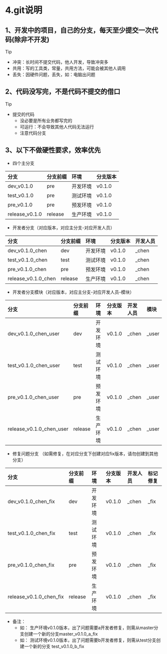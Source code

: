 <!--
 * @version: v0.0.1
 * @Author: hailong.chen
 * @Date: 2019-12-26 11:36:12
 * @LastEditors  : hailong.chen
 * @LastEditTime : 2019-12-26 12:47:48
 * @Descripttion: 
 -->
# 4.git说明


## 1、开发中的项目，自己的分支，每天至少提交一次代码(除非不开发)
> [!TIP]
* 冲突：长时间不提交代码，他人开发，导致冲突多
* 共用：写的工具类，常量，共用方法，可能会被其他人调用
* 丢失：因硬件问题，丢失，如：电脑出问题

## 2、代码没写完，不是代码不提交的借口
> [!TIP]
* 提交的代码
    * 没必要是所有业务都写完的
    * 可运行：不会导致其他人代码无法运行
    * 注意代码分支

## 3、以下不做硬性要求，效率优先

* 四个主分支

| 分支 | 分支前缀 | 环境 | 分支版本 |
| :--- | :--- | :--- | :--- |
| dev_v0.1.0 | pre | 开发环境 | v0.1.0 |
| test_v0.1.0 | pre | 测试环境 | v0.1.0 |
| pre_v0.1.0 | pre | 预发环境 | v0.1.0 |
| release_v0.1.0 | release | 生产环境 | v0.1.0 |

* 开发者分支（对应版本，对应主分支-对应开发人员）

| 分支 | 分支前缀 | 环境 | 分支版本 | 开发人员 |
| :--- | :--- | :--- | :--- | :--- |
| dev\_v0\.1\.0\_chen | dev | 开发环境 | v0.1.0 | _chen |
| test\_v0\.1\.0\_chen | test | 测试环境 | v0.1.0 | _chen |
| pre\_v0\.1\.0\_chen | pre | 预发环境 | v0.1.0 | _chen |
| release\_v0\.1\.0\_chen | release | 生产环境 | v0.1.0 | _chen |

* 开发者分支模块（对应版本，对应主分支-对应开发人员-模块）

| 分支 | 分支前缀 | 环境 | 分支版本 | 开发人员 | 模块 |
| :--- | :--- | :--- | :--- | :--- | :--- |
| dev\_v0\.1\.0\_chen\_user | dev | 开发环境 | v0.1.0 | _chen | _user |
| test\_v0\.1\.0\_chen\_user | test | 测试环境 | v0.1.0 | _chen | _user |
| pre\_v0\.1\.0\_chen\_user | pre | 预发环境 | v0.1.0 | _chen | _user |
| release\_v0\.1\.0\_chen\_user | release | 生产环境 | v0.1.0 | _chen | _user |

* 修复问题分支 （如需修复，在对应分支下创建对应fix版本，请勿创建到其他分支）

| 分支 | 分支前缀 | 环境 | 分支版本 | 开发人员 | 标记修复 |
| :--- | :--- | :--- | :--- | :--- | :--- |
| dev\_v0\.1\.0\_chen\_fix | dev | 开发环境 | v0.1.0 | _chen | _fix |
| test\_v0\.1\.0\_chen\_fix | test | 测试环境 | v0.1.0 | _chen | _fix |
| pre\_v0\.1\.0\_chen\_fix | pre | 预发环境 | v0.1.0 | _chen | _fix |
| release\_v0\.1\.0\_chen\_fix | release | 生产环境 | v0.1.0 | _chen | _fix |

* 备注：
    * 如： 生产环境v0\.1\.0版本，出了问题需要a开发者修复，则需从master分支创建一个新的分支master\_v0\.1\.0\_a\_fix
    * 如： 测试环境v0\.1\.0版本，出了问题需要b开发者修复，则需从test分支创建一个新的分支 test\_v0\.1\.0\_b\_fix

